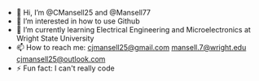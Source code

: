 - 👋 Hi, I’m @CMansell25 and @Mansell77
- 👀 I’m interested in how to use Github
- 🌱 I’m currently learning Electrical Engineering and Microelectronics at Wright State University
- 📫 How to reach me: cjmansell25@gmail.com mansell.7@wright.edu cjmansell25@outlook.com
- ⚡ Fun fact: I can't really code

<!---
CMansell25/CMansell25 is a ✨ special ✨ repository because its `README.md` (this file) appears on your GitHub profile.
You can click the Preview link to take a look at your changes.
--->

